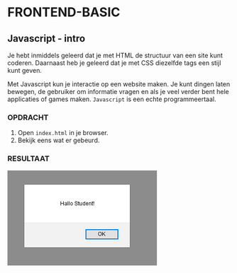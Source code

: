 # FRONTEND-BASIC

## Javascript - intro

Je hebt inmiddels geleerd dat je met HTML de structuur van een site kunt coderen. Daarnaast heb je geleerd dat je met CSS diezelfde tags een stijl kunt geven.

Met Javascript kun je interactie op een website maken.
Je kunt dingen laten bewegen, de gebruiker om informatie vragen en als je veel verder bent hele applicaties of games maken. `Javascript` is een echte programmeertaal.

### OPDRACHT

1. Open `index.html` in je browser.
2. Bekijk eens wat er gebeurd.

### RESULTAAT

![Resultaat](images/resultaat.png)
